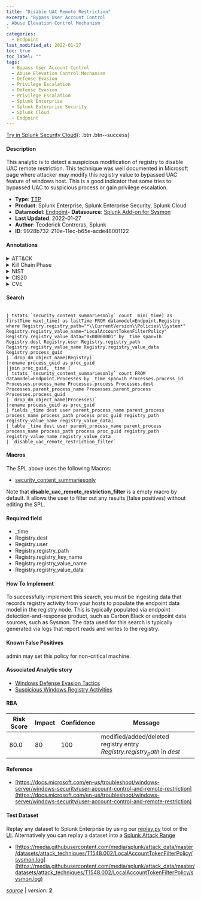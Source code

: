 ```yaml
---
title: "Disable UAC Remote Restriction"
excerpt: "Bypass User Account Control
, Abuse Elevation Control Mechanism
"
categories:
  - Endpoint
last_modified_at: 2022-01-27
toc: true
toc_label: ""
tags:
  - Bypass User Account Control
  - Abuse Elevation Control Mechanism
  - Defense Evasion
  - Privilege Escalation
  - Defense Evasion
  - Privilege Escalation
  - Splunk Enterprise
  - Splunk Enterprise Security
  - Splunk Cloud
  - Endpoint
---
```




[Try in Splunk Security Cloud](https://www.splunk.com/en_splunk_app_enrichmentus/cyber-security.html){: .btn .btn--success}

#### Description

This analytic is to detect a suspicious modification of registry to disable UAC remote restriction. This technique was well documented in Microsoft page where attacker may modify this registry value to bypassed UAC feature of windows host. This is a good indicator that some tries to bypassed UAC to suspicious process or gain privilege escalation.

- **Type**: [TTP](https://github.com/splunk/security_content/wiki/Detection-Analytic-Types)
- **Product**: Splunk Enterprise, Splunk Enterprise Security, Splunk Cloud
- **Datamodel**: [Endpoint](https://docs.splunk.com/Documentation/CIM/latest/User/Endpoint)- **Datasource**: [Splunk Add-on for Sysmon](https://splunkbase.splunk.com/app/5709)
- **Last Updated**: 2022-01-27
- **Author**: Teoderick Contreras, Splunk
- **ID**: 9928b732-210e-11ec-b65e-acde48001122


#### Annotations

<details>
  <summary>ATT&CK</summary>

<div markdown="1">


| ID             | Technique        |  Tactic             |
| -------------- | ---------------- |-------------------- |
| [T1548.002](https://attack.mitre.org/techniques/T1548/002/) | Bypass User Account Control | Defense Evasion, Privilege Escalation |

| [T1548](https://attack.mitre.org/techniques/T1548/) | Abuse Elevation Control Mechanism | Defense Evasion, Privilege Escalation |

</div>
</details>


<details>
  <summary>Kill Chain Phase</summary>

<div markdown="1">

* Exploitation


</div>
</details>


<details>
  <summary>NIST</summary>

<div markdown="1">



</div>
</details>

<details>
  <summary>CIS20</summary>

<div markdown="1">



</div>
</details>

<details>
  <summary>CVE</summary>

<div markdown="1">


</div>
</details>

#### Search

```

| tstats `security_content_summariesonly` count  min(_time) as firstTime max(_time) as lastTime FROM datamodel=Endpoint.Registry where Registry.registry_path="*\\CurrentVersion\\Policies\\System*" Registry.registry_value_name="LocalAccountTokenFilterPolicy" Registry.registry_value_data="0x00000001" by _time span=1h Registry.dest Registry.user Registry.registry_path Registry.registry_value_name Registry.registry_value_data Registry.process_guid 
| `drop_dm_object_name(Registry)` 
|rename process_guid as proc_guid 
|join proc_guid, _time [
| tstats `security_content_summariesonly` count FROM datamodel=Endpoint.Processes by _time span=1h Processes.process_id Processes.process_name Processes.process Processes.dest Processes.parent_process_name Processes.parent_process Processes.process_guid 
| `drop_dm_object_name(Processes)` 
|rename process_guid as proc_guid 
| fields _time dest user parent_process_name parent_process process_name process_path process proc_guid registry_path registry_value_name registry_value_data] 
| table _time dest user parent_process_name parent_process process_name process_path process proc_guid registry_path registry_value_name registry_value_data 
| `disable_uac_remote_restriction_filter`
```

#### Macros
The SPL above uses the following Macros:
* [security_content_summariesonly](https://github.com/splunk/security_content/blob/develop/macros/security_content_summariesonly.yml)

Note that **disable_uac_remote_restriction_filter** is a empty macro by default. It allows the user to filter out any results (false positives) without editing the SPL.

#### Required field
* _time
* Registry.dest
* Registry.user
* Registry.registry_path
* Registry.registry_key_name
* Registry.registry_value_name
* Registry.registry_value_data


#### How To Implement
To successfully implement this search, you must be ingesting data that records registry activity from your hosts to populate the endpoint data model in the registry node. This is typically populated via endpoint detection-and-response product, such as Carbon Black or endpoint data sources, such as Sysmon. The data used for this search is typically generated via logs that report reads and writes to the registry.

#### Known False Positives
admin may set this policy for non-critical machine.

#### Associated Analytic story
* [Windows Defense Evasion Tactics](/stories/windows_defense_evasion_tactics)
* [Suspicious Windows Registry Activities](/stories/suspicious_windows_registry_activities)




#### RBA

| Risk Score  | Impact      | Confidence   | Message      |
| ----------- | ----------- |--------------|--------------|
| 80.0 | 80 | 100 | modified/added/deleted registry entry $Registry.registry_path$ in $dest$ |


#### Reference

* [https://docs.microsoft.com/en-us/troubleshoot/windows-server/windows-security/user-account-control-and-remote-restriction](https://docs.microsoft.com/en-us/troubleshoot/windows-server/windows-security/user-account-control-and-remote-restriction)



#### Test Dataset
Replay any dataset to Splunk Enterprise by using our [replay.py](https://github.com/splunk/attack_data#using-replaypy) tool or the [UI](https://github.com/splunk/attack_data#using-ui).
Alternatively you can replay a dataset into a [Splunk Attack Range](https://github.com/splunk/attack_range#replay-dumps-into-attack-range-splunk-server)


* [https://media.githubusercontent.com/media/splunk/attack_data/master/datasets/attack_techniques/T1548.002/LocalAccountTokenFilterPolicy/sysmon.log](https://media.githubusercontent.com/media/splunk/attack_data/master/datasets/attack_techniques/T1548.002/LocalAccountTokenFilterPolicy/sysmon.log)



[*source*](https://github.com/splunk/security_content/tree/develop/detections/endpoint/disable_uac_remote_restriction.yml) \| *version*: **2**
